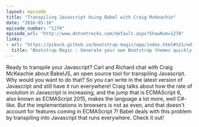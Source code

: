 ```yaml
---
layout: episode
title: "Transpiling Javascript Using Babel with Craig McKeachie"
date: "2016-03-16"
episode_number: "1270"
episode_url: "http://www.dotnetrocks.com/default.aspx?ShowNum=1270"
links:
- url: "https://pikock.github.io/bootstrap-magic/app/index.html#%21/editor"
  title: "Bootstrap Magic : Generate your own Bootstrap themes quickly and easily"
---
```


Ready to transpile your Javascript? Carl and Richard chat with Craig McKeachie about BabelJS, an open source tool for transpiling Javascript. Why would you want to do that? So you can write in the latest version of Javascript and still have it run everywhere! Craig talks about how the rate of evolution in Javascript is increasing, and the jump that is ECMAScript 6, also known as ECMAScript 2015, makes the language a lot more, well C#-like. But the implementations in browsers is not as even, and that doesn't account for features coming in ECMAScript 7! Babel deals with this problem by transpiling into Javascript that runs everywhere. Check it out!
